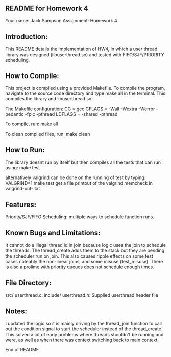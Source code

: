 README for Homework 4
----------------------

Your name: Jack Sampson
Assignment: Homework 4

Introduction:
-------------
This README details the implementation of HW4, in which a user thread library was designed (libuserthread.so) and tested with FIFO/SJF/PRIORITY scheduling.

How to Compile:
---------------
This project is compiled using a provided Makefile. To compile the program, navigate to the source code directory and type make all in the terminal. This compiles the library and libuserthread.so.

The Makefile configuration:
CC = gcc
CFLAGS = -Wall -Wextra -Werror -pedantic -fpic -pthread
LDFLAGS = -shared -pthread

To compile, run:
make all

To clean compiled files, run:
make clean

How to Run:
-----------
The library doesnt run by itself but then compiles all the tests that can run using:
make test

alternatively valgrind can be done on the running of test by typing:
VALGRIND=1 make test
get a file printout of the valgrind memcheck in valgrind-out-<name of compiled test>.txt

Features:
---------
Priority/SJF/FIFO Scheduling: multiple ways to schedule function runs.

Known Bugs and Limitations:
---------------------------
It cannot do a illegal thread id in join because logic uses the join to schedule the threads. The thread_create adds them to the stack but they are pending the scheduler run on join. This also causes ripple effects on some test cases noteably the non-linear joins, and some misuse (test_misuse). There is also a prolime with priority queues does not schedule enough times.

File Directory:
---------------
src/
userthread.c: 
include/
userthread.h: Supplied userthread header file

Notes:
------
I updated the logic so it is mainly driving by the thread_join function to call out the condition signal to start the scheduler instead of the thread_create. This solved a lot of early problems where threads shouldn't be running and were, as well as when there was context switching back to main context. 

End of README 
